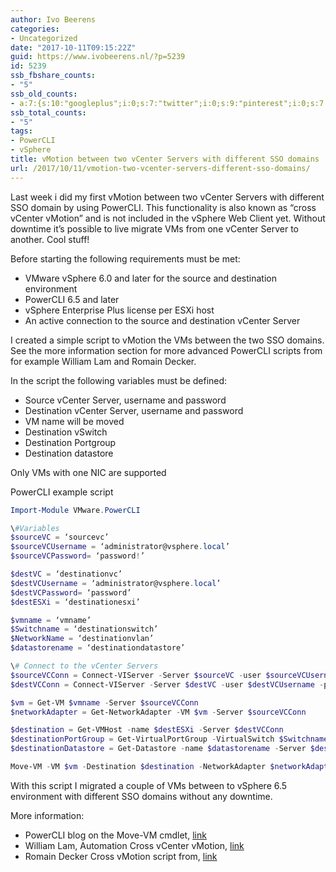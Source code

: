 ```yaml
---
author: Ivo Beerens
categories:
- Uncategorized
date: "2017-10-11T09:15:22Z"
guid: https://www.ivobeerens.nl/?p=5239
id: 5239
ssb_fbshare_counts:
- "5"
ssb_old_counts:
- a:7:{s:10:"googleplus";i:0;s:7:"twitter";i:0;s:9:"pinterest";i:0;s:7:"fbshare";i:0;s:8:"linkedin";i:0;s:6:"reddit";i:0;s:6:"tumblr";i:0;}
ssb_total_counts:
- "5"
tags:
- PowerCLI
- vSphere
title: vMotion between two vCenter Servers with different SSO domains
url: /2017/10/11/vmotion-two-vcenter-servers-different-sso-domains/
---
```


Last week i did my first vMotion between two vCenter Servers with different SSO domain by using PowerCLI. This functionality is also known as “cross vCenter vMotion” and is not included in the vSphere Web Client yet. Without downtime it’s possible to live migrate VMs from one vCenter Server to another. Cool stuff!

Before starting the following requirements must be met:

- VMware vSphere 6.0 and later for the source and destination environment
- PowerCLI 6.5 and later
- vSphere Enterprise Plus license per ESXi host
- An active connection to the source and destination vCenter Server

I created a simple script to vMotion the VMs between the two SSO domains. See the more information section for more advanced PowerCLI scripts from for example William Lam and Romain Decker.

In the script the following variables must be defined:

- Source vCenter Server, username and password
- Destination vCenter Server, username and password
- VM name will be moved
- Destination vSwitch
- Destination Portgroup
- Destination datastore

Only VMs with one NIC are supported

PowerCLI example script

```powershell  
Import-Module VMware.PowerCLI

\#Variables  
$sourceVC = ‘sourcevc’  
$sourceVCUsername = ‘administrator@vsphere.local’  
$sourceVCPassword= ‘password!’

$destVC = ‘destinationvc’  
$destVCUsername = ‘administrator@vsphere.local’  
$destVCPassword= ‘password’  
$destESXi = ‘destinationesxi’

$vmname = ‘vmname’  
$Switchname = ‘destinationswitch’  
$NetworkName = ‘destinationvlan’  
$datastorename = ‘destinationdatastore’

\# Connect to the vCenter Servers  
$sourceVCConn = Connect-VIServer -Server $sourceVC -user $sourceVCUsername -password $sourceVCPassword  
$destVCConn = Connect-VIServer -Server $destVC -user $destVCUsername -password $destVCPassword

$vm = Get-VM $vmname -Server $sourceVCConn  
$networkAdapter = Get-NetworkAdapter -VM $vm -Server $sourceVCConn

$destination = Get-VMHost -name $destESXi -Server $destVCConn  
$destinationPortGroup = Get-VirtualPortGroup -VirtualSwitch $Switchname -name $NetworkName -VMHost $destination  
$destinationDatastore = Get-Datastore -name $datastorename -Server $destVCConn

Move-VM -VM $vm -Destination $destination -NetworkAdapter $networkAdapter -PortGroup $destinationPortGroup -Datastore $destinationDatastore  
```

With this script I migrated a couple of VMs between to vSphere 6.5 environment with different SSO domains without any downtime.

More information:

- PowerCLI blog on the Move-VM cmdlet, [link](https://blogs.vmware.com/PowerCLI/2017/01/spotlight-move-vm-cmdlet.html)
- William Lam, Automation Cross vCenter vMotion, [link](http://www.virtuallyghetto.com/2016/05/automating-cross-vcenter-vmotion-xvc-vmotion-between-the-same-different-sso-domain.html)
- Romain Decker Cross vMotion script from, [link](https://github.com/cloudmaniac/Cross-SSO_vMotion)
